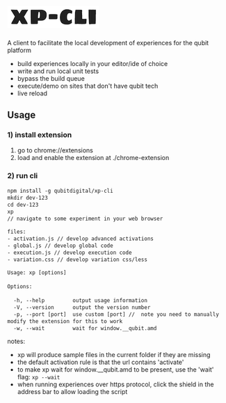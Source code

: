 # ![xp-logo](./logo.png)

A client to facilitate the local development of experiences for the qubit platform

- build experiences locally in your editor/ide of choice
- write and run local unit tests
- bypass the build queue
- execute/demo on sites that don't have qubit tech
- live reload


## Usage

### 1) install extension
1. go to chrome://extensions
2. load and enable the extension at ./chrome-extension

### 2) run cli
```
npm install -g qubitdigital/xp-cli
mkdir dev-123
cd dev-123
xp
// navigate to some experiment in your web browser
```

```
files:
- activation.js // develop advanced activations
- global.js // develop global code
- execution.js // develop execution code
- variation.css // develop variation css/less
```

```
Usage: xp [options]

Options:

  -h, --help         output usage information
  -V, --version      output the version number
  -p, --port [port]  use custom [port] //  note you need to manually modify the extension for this to work
  -w, --wait         wait for window.__qubit.amd
```

notes:
- xp will produce sample files in the current folder if they are missing
- the default activation rule is that the url contains 'activate'
- to make xp wait for window.__qubit.amd to be present, use the 'wait' flag: ``` xp --wait ```
- when running experiences over https protocol, click the shield in the address bar to allow loading the script

